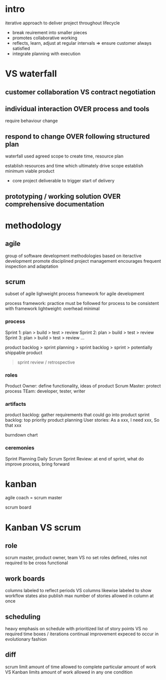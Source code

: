 # intro
iterative approach to deliver project throughout lifecycle

- break reuirement into smaller pieces
- promotes collaborative working
- reflects, learn, adjust at regular intervals => ensure customer always satisfied
- integrate planning with execution

# VS waterfall
## customer collaboration VS contract negotiation

## individual interaction OVER process and tools
require behaviour change

## respond to change OVER following structured plan
waterfall used agreed scope to create time, resource plan

establish resources and time which ultimately drive scope
establish minimum viable product
  - core project deliverable to trigger start of delivery

## prototyping / working solution OVER comprehensive documentation



# methodology
## agile
group of software development methodologies based on iteractive development
promote disciplined project management encourages frequent inspection and adaptation

## scrum
subset of agile
lighweight process framework for agile development

process framework: practice must be followed for process to be consistent with framework
lightweight: overhead minimal

### process
Sprint 1: plan > build > test > review
Sprint 2: plan > build > test > review
Sprint 3: plan > build > test > review
...

product backlog > sprint planning > sprint backlog > sprint > potentially shippable product
> sprint review / retrospective



### roles
Product Owner: define functionality, ideas of product
Scrum Master: protect process
TEam: developer, tester, writer


### artifacts
product backlog: gather requirements that could go into product
sprint backlog: top priority product planning
User stories: As a xxx, I need xxx, So that xxx

burndown chart

### ceremonies
Sprint Planning
Daily Scrum
Sprint Review: at end of sprint, what do improve process, bring forward


# kanban
agile coach = scrum master

scrum board


# Kanban VS scrum
## role
scrum master, product owner, team
    VS
no set roles defined, roles not required to be cross functional

## work boards
columns labeled to reflect periods 
    VS
columns likewise labeled to show workflow states 
also publish max number of stories allowed in column at once

## scheduling
heavy emphasis on schedule with prioritized list of story points
    VS
no required time boxes / iterations
continual improvement expeced to occur in evolutionary fashion


## diff
scrum limit amount of time allowed to complete particular amount of work
    VS
Kanban limits amount of work allowed in any one condition





